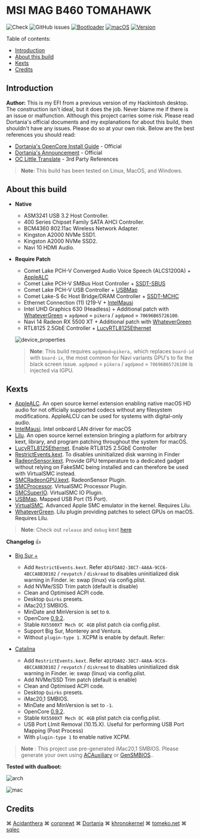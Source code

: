 # MSI MAG B460 TOMAHAWK

![Check](https://img.shields.io/badge/Status-Pass-brightgreen)
![GitHub issues](https://img.shields.io/github/issues/theofficialcopypaste/ASRockB460MSL-OC?color=blue&label=Issues)
[![Bootloader](https://img.shields.io/badge/Bootloader-OpenCore-yellow)](https://github.com/theofficialcopypaste/ASRockB460MSL-OC/releases)
[![macOS](https://img.shields.io/badge/Compatible-Catalina/Monterey/Ventura-orange)](https://www.apple.com/ge/macos/monterey/)
[![Version](https://img.shields.io/badge/Version-0.9.0-white)](https://github.com/acidanthera/OpenCorePkg/releases)

Table of contents:

-   [Introduction](#introduction)
-   [About this build](#about-this-build)
-   [Kexts](#kexts)
-   [Credits](#credits)

## Introduction

**Author:** This is my EFI from a previous version of my Hackintosh desktop. The construction isn't ideal, but it does the job. Never blame me if there is an issue or malfunction.   Although this project carries some risk. Please read Dortania's official documents and my explanations for about this build, then shouldn't have any issues. Please do so at your own risk. Below are the best references you should read:

-   [Dortania's OpenCore Install Guide](https://dortania.github.io/OpenCore-Install-Guide/) - Official
-   [Dortania's Announcement](https://dortania.github.io/) - Official
-   [OC Little Translate](https://github.com/5T33Z0/OC-Little-Translated) - 3rd Party References

> **Note**: This build has been tested on Linux, MacOS, and Windows.

## About this build

-   **Native**

    -   ASM3241 USB 3.2 Host Controller.
    -   400 Series Chipset Family SATA AHCI Controller.
    -   BCM4360 802.11ac Wireless Network Adapter.
    -   Kingston A2000 NVMe SSD1.
    -   Kingston A2000 NVMe SSD2.
    -   Navi 10 HDMI Audio.

-   **Require Patch**

    -   Comet Lake PCH-V Converged Audio Voice Speech (ALCS1200A) + [AppleALC](https://github.com/acidanthera/AppleALC)
    -   Comet Lake PCH-V SMBus Host Controller + [SSDT-SBUS](https://dortania.github.io/Getting-Started-With-ACPI/Universal/smbus.html)
    -   Comet Lake PCH-V USB Controller + [USBMap](https://github.com/USBToolBox/tool)
    -   Comet Lake-S 6c Host Bridge/DRAM Controller + [SSDT-MCHC](https://dortania.github.io/Getting-Started-With-ACPI/Universal/smbus.html)
    -   Ethernet Connection (11) I219-V + [IntelMausi](https://github.com/acidanthera/IntelMausi)
    -   Intel UHD Graphics 630 (Headless) + Additional patch with [WhateverGreen](https://github.com/acidanthera/WhateverGreen) + `agdpmod` = `pikera` / `agdpmod` = `70696B65726100`. 
    -   Navi 14 Radeon RX 5500 XT + Additional patch with [WhateverGreen](https://github.com/acidanthera/WhateverGreen)
    -   RTL8125 2.5GbE Controller + [LucyRTL8125Ethernet](https://github.com/Mieze/LucyRTL8125Ethernet)

    ![device_properties](https://github.com/iamyounix/msimagb460_tomahawk/assets/72515939/f5cd940f-00de-4c38-b1a3-0d4fca85d351)

    > **Note**: This build requires `agdpmod=pikera,` which replaces `board-id` with `board-ix`, the most common for Navi variants GPU's to fix the black screen issue. `agdpmod` = `pikera` / `agdpmod` = `70696B65726100` is injected via IGPU.

## Kexts

-   [AppleALC](https://github.com/acidanthera/AppleALC). An open source kernel extension enabling native macOS HD audio for not officially supported codecs without any filesystem modifications. AppleALCU can be used for systems with digital-only audio.
-   [IntelMausi](https://github.com/acidanthera/IntelMausi). Intel onboard LAN driver for macOS
-   [Lilu](https://github.com/acidanthera/Lilu). An open source kernel extension bringing a platform for arbitrary kext, library, and program patching throughout the system for macOS.
-   [LucyRTL8125Ethernet](https://github.com/Mieze/LucyRTL8125Ethernet). Enable RTL8125 2.5GbE Controller
-   [RestrictEvents.kext](https://github.com/acidanthera/RestrictEvents). To disables uninitialized disk warning in Finder
-   [RadeonSensor.kext](https://github.com/aluveitie/RadeonSensor). Provide GPU temperature to a dedicated gadget without relying on FakeSMC being installed and can therefore be used with VirtualSMC instead.
-   [SMCRadeonGPU.kext](https://github.com/aluveitie/RadeonSensor). RadeonSensor Plugin.
-   [SMCProcessor](https://github.com/acidanthera/VirtualSMC). VirtualSMC Processor Plugin.
-   [SMCSuperIO](https://github.com/acidanthera/VirtualSMC). VirtualSMC IO Plugin.
-   [USBMap](https://github.com/USBToolBox/tool). Mapped USB Port (15 Port).
-   [VirtualSMC](https://github.com/acidanthera/VirtualSMC). Advanced Apple SMC emulator in the kernel. Requires Lilu.
-   [WhateverGreen](https://github.com/acidanthera/WhateverGreen). Lilu plugin providing patches to select GPUs on macOS. Requires Lilu.

> **Note**: Check out `release` and `debug` kext [here](https://dortania.github.io/builds/) 

**Changelog** 👍

-   [Big Sur +](https://github.com/iamyounix/msimagb460_tomahawk/releases/download/Release/bigsur+_0.9.2.zip)

    -   Add `RestrictEvents.kext`. Refer `4D1FDA02-38C7-4A6A-9CC6-4BCCA8B30102` / `revpatch`  / `diskread` to disables uninitialized disk warning in Finder. ie: swap (linux) via config.plist.
    -   Add NVMe/SSD Trim patch (default is disable)
    -   Clean and Optimised ACPI code.
    -   Desktop `Quirks` presets.
    -   iMac20,1 SMBIOS.
    -   MinDate and MinVersion is set to `0`.
    -   OpenCore [0.9.2](https://github.com/acidanthera/OpenCorePkg/releases).
    -   Stable `RX5500XT Mech OC 4GB` plist patch cia config.plist.
    -   Support Big Sur, Monterey and Ventura.
    -   Without `plugin-type 1`. XCPM is enable by default. Refer: 

-   [Catalina](https://github.com/iamyounix/msimagb460_tomahawk/releases/download/Release/catalina_0.9.2.zip) 
    -   Add `RestrictEvents.kext`. Refer `4D1FDA02-38C7-4A6A-9CC6-4BCCA8B30102` / `revpatch`  / `diskread` to disables uninitialized disk warning in Finder. ie: swap (linux) via config.plist.
    -   Add NVMe/SSD Trim patch (default is enable)
    -   Clean and Optimised ACPI code.
    -   Desktop `Quirks` presets.
    -   iMac20,1 SMBIOS.
    -   MinDate and MinVersion is set to `-1`.
    -   OpenCore [0.9.2](https://github.com/acidanthera/OpenCorePkg/releases).
    -   Stable `RX5500XT Mech OC 4GB` plist patch cia config.plist.
    -   USB Port LImit Removal (10.15.X). Useful for performing USB Port Mapping (Post Process)
    -   With `plugin-type 1` to enable native XCPM.

> **Note** : This project use pre-generated iMac20,1 SMBIOS. Please generate your own using [ACAuxiliary](https://github.com/ic005k/OCAuxiliaryTools) or [GenSMBIOS](https://github.com/corpnewt/GenSMBIOS)..

**Tested with dualboot:**

![arch](https://github.com/iamyounix/msimagb460_tomahawk/assets/72515939/42d2b969-9b29-41a8-adc6-8bcaeae8bd0c)

![mac](https://github.com/iamyounix/msimagb460_tomahawk/assets/72515939/b5fda91a-ac01-42b3-8312-168cbbbd0bc0)

## Credits

⌘ [Acidanthera](https://github.com/acidanthera/) ⌘ [corpnewt](https://github.com/corpnewt) ⌘ [Dortania](https://github.com/dortania) ⌘ [khronokernel](https://github.com/khronokernel) ⌘ [tomeko.net](http://tomeko.net/index.php?lang=en) ⌘ [sqlec](https://apple.sqlsec.com/6-%E5%AE%9E%E7%94%A8%E5%A7%BF%E5%8A%BF/)
